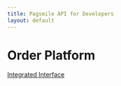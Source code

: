 ```yaml
---
title: Pagsmile API for Developers
layout: default
---
```


# [](#server) Order Platform

[Integrated Interface](en/api/IntegratedInterface) 

